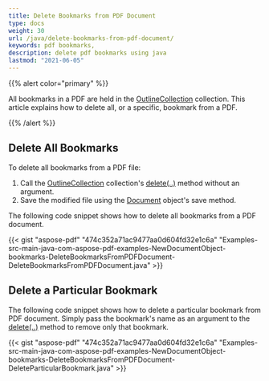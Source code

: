 ```yaml
---
title: Delete Bookmarks from PDF Document
type: docs
weight: 30
url: /java/delete-bookmarks-from-pdf-document/
keywords: pdf bookmarks,
description: delete pdf bookmarks using java
lastmod: "2021-06-05"
---
```


{{% alert color="primary" %}}

All bookmarks in a PDF are held in the [OutlineCollection](https://apireference.aspose.com/java/pdf/com.aspose.pdf/OutlineCollection) collection. This article explains how to delete all, or a specific, bookmark from a PDF.

{{% /alert %}}
## **Delete All Bookmarks**
To delete all bookmarks from a PDF file:

1. Call the [OutlineCollection](https://apireference.aspose.com/java/pdf/com.aspose.pdf/OutlineCollection) collection's [delete(..)](https://apireference.aspose.com/java/pdf/com.aspose.pdf/OutlineCollection#delete--) method without an argument.
1. Save the modified file using the [Document](https://apireference.aspose.com/java/pdf/com.aspose.pdf/Document) object's save method.

The following code snippet shows how to delete all bookmarks from a PDF document.

{{< gist "aspose-pdf" "474c352a71ac9477aa0d604fd32e1c6a" "Examples-src-main-java-com-aspose-pdf-examples-NewDocumentObject-bookmarks-DeleteBookmarksFromPDFDocument-DeleteBookmarksFromPDFDocument.java" >}}


## **Delete a Particular Bookmark**
The following code snippet shows how to delete a particular bookmark from PDF document. Simply pass the bookmark's name as an argument to the [delete(..)](https://apireference.aspose.com/java/pdf/com.aspose.pdf/OutlineCollection#delete--) method to remove only that bookmark.

{{< gist "aspose-pdf" "474c352a71ac9477aa0d604fd32e1c6a" "Examples-src-main-java-com-aspose-pdf-examples-NewDocumentObject-bookmarks-DeleteBookmarksFromPDFDocument-DeleteParticularBookmark.java" >}}
